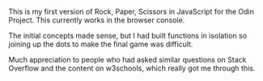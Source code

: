 This is my first version of Rock, Paper, Scissors in JavaScript for the Odin Project. This currently works in the browser console.

The initial concepts made sense, but I had built functions in isolation so joining up the dots to make the final game was difficult.

Much appreciation to people who had asked similar questions on Stack Overflow and the content on w3schools, which really got me through this.



